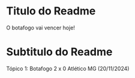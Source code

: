# Titulo do Readme

O botafogo vai vencer hoje!

# Subtitulo do Readme
Tópico 1: Botafogo 2 x 0 Atlético MG (20/11/2024)